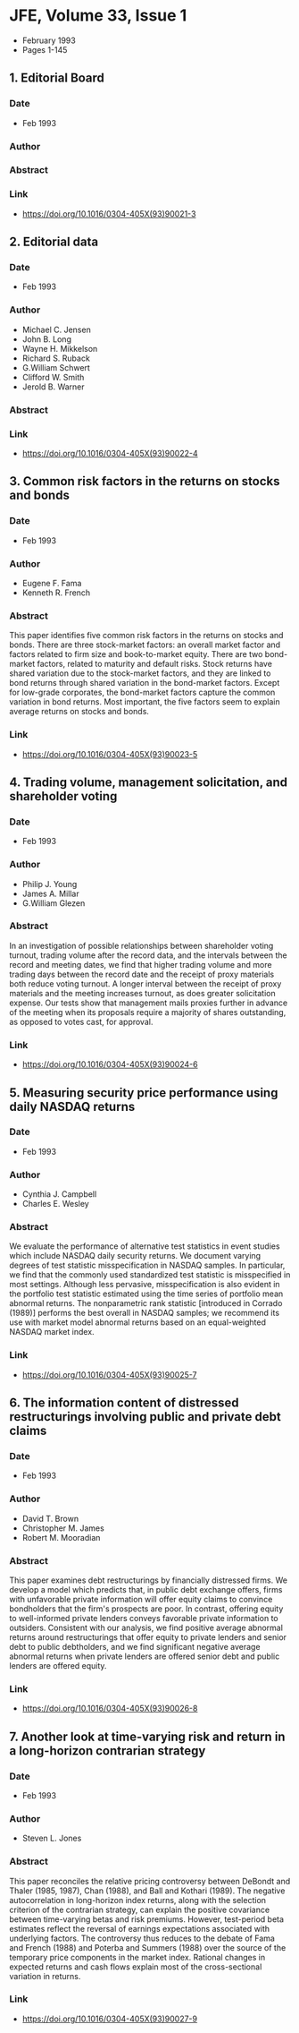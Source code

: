 # JFE, Volume 33, Issue 1
- February 1993
- Pages 1-145

## 1. Editorial Board
### Date
- Feb 1993
### Author
### Abstract

### Link
- https://doi.org/10.1016/0304-405X(93)90021-3

## 2. Editorial data
### Date
- Feb 1993
### Author
- Michael C. Jensen
- John B. Long
- Wayne H. Mikkelson
- Richard S. Ruback
- G.William Schwert
- Clifford W. Smith
- Jerold B. Warner
### Abstract

### Link
- https://doi.org/10.1016/0304-405X(93)90022-4

## 3. Common risk factors in the returns on stocks and bonds
### Date
- Feb 1993
### Author
- Eugene F. Fama
- Kenneth R. French
### Abstract
This paper identifies five common risk factors in the returns on stocks and bonds. There are three stock-market factors: an overall market factor and factors related to firm size and book-to-market equity. There are two bond-market factors, related to maturity and default risks. Stock returns have shared variation due to the stock-market factors, and they are linked to bond returns through shared variation in the bond-market factors. Except for low-grade corporates, the bond-market factors capture the common variation in bond returns. Most important, the five factors seem to explain average returns on stocks and bonds.
### Link
- https://doi.org/10.1016/0304-405X(93)90023-5

## 4. Trading volume, management solicitation, and shareholder voting
### Date
- Feb 1993
### Author
- Philip J. Young
- James A. Millar
- G.William Glezen
### Abstract
In an investigation of possible relationships between shareholder voting turnout, trading volume after the record data, and the intervals between the record and meeting dates, we find that higher trading volume and more trading days between the record date and the receipt of proxy materials both reduce voting turnout. A longer interval between the receipt of proxy materials and the meeting increases turnout, as does greater solicitation expense. Our tests show that management mails proxies further in advance of the meeting when its proposals require a majority of shares outstanding, as opposed to votes cast, for approval.
### Link
- https://doi.org/10.1016/0304-405X(93)90024-6

## 5. Measuring security price performance using daily NASDAQ returns
### Date
- Feb 1993
### Author
- Cynthia J. Campbell
- Charles E. Wesley
### Abstract
We evaluate the performance of alternative test statistics in event studies which include NASDAQ daily security returns. We document varying degrees of test statistic misspecification in NASDAQ samples. In particular, we find that the commonly used standardized test statistic is misspecified in most settings. Although less pervasive, misspecification is also evident in the portfolio test statistic estimated using the time series of portfolio mean abnormal returns. The nonparametric rank statistic [introduced in Corrado (1989)] performs the best overall in NASDAQ samples; we recommend its use with market model abnormal returns based on an equal-weighted NASDAQ market index.
### Link
- https://doi.org/10.1016/0304-405X(93)90025-7

## 6. The information content of distressed restructurings involving public and private debt claims
### Date
- Feb 1993
### Author
- David T. Brown
- Christopher M. James
- Robert M. Mooradian
### Abstract
This paper examines debt restructurings by financially distressed firms. We develop a model which predicts that, in public debt exchange offers, firms with unfavorable private information will offer equity claims to convince bondholders that the firm's prospects are poor. In contrast, offering equity to well-informed private lenders conveys favorable private information to outsiders. Consistent with our analysis, we find positive average abnormal returns around restructurings that offer equity to private lenders and senior debt to public debtholders, and we find significant negative average abnormal returns when private lenders are offered senior debt and public lenders are offered equity.
### Link
- https://doi.org/10.1016/0304-405X(93)90026-8

## 7. Another look at time-varying risk and return in a long-horizon contrarian strategy
### Date
- Feb 1993
### Author
- Steven L. Jones
### Abstract
This paper reconciles the relative pricing controversy between DeBondt and Thaler (1985, 1987), Chan (1988), and Ball and Kothari (1989). The negative autocorrelation in long-horizon index returns, along with the selection criterion of the contrarian strategy, can explain the positive covariance between time-varying betas and risk premiums. However, test-period beta estimates reflect the reversal of earnings expectations associated with underlying factors. The controversy thus reduces to the debate of Fama and French (1988) and Poterba and Summers (1988) over the source of the temporary price components in the market index. Rational changes in expected returns and cash flows explain most of the cross-sectional variation in returns.
### Link
- https://doi.org/10.1016/0304-405X(93)90027-9

